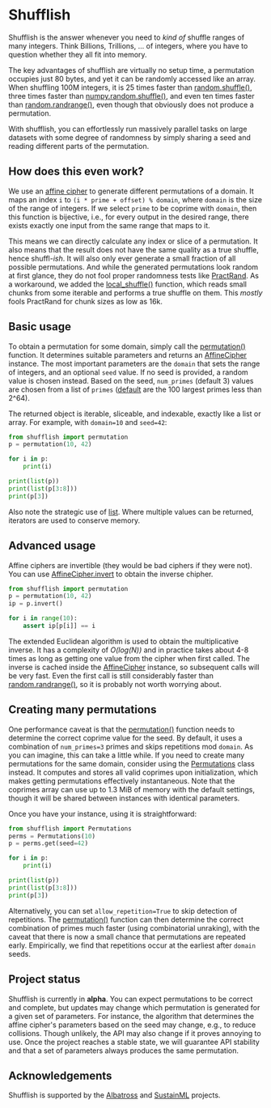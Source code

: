 # Shufflish

Shufflish is the answer whenever you need to _kind of_ shuffle ranges of many
integers.
Think Billions, Trillions, ... of integers, where you have to question
whether they all fit into memory.

The key advantages of shufflish are virtually no setup time, a permutation
occupies just 80 bytes, and yet it can be randomly accessed like an array.
When shuffling 100M integers, it is 25 times faster than
[random.shuffle()](https://docs.python.org/3/library/random.html#random.shuffle),
three times faster than
[numpy.random.shuffle()](https://numpy.org/doc/stable/reference/random/generated/numpy.random.shuffle.html#numpy.random.shuffle),
and even ten times faster than
[random.randrange()](https://docs.python.org/3/library/random.html#random.randrange),
even though that obviously does not produce a permutation.

With shufflish, you can effortlessly run massively parallel tasks on large
datasets with some degree of randomness by simply sharing a seed and
reading different parts of the permutation.



## How does this even work?

We use an [affine cipher](https://en.wikipedia.org/wiki/Affine_cipher)
to generate different permutations of a domain.
It maps an index `i` to `(i * prime + offset) % domain`,
where `domain` is the size of the range of integers.
If we select `prime` to be coprime with `domain`, then this function is
bijective, i.e., for every output in the desired range, there exists exactly
one input from the same range that maps to it.

This means we can directly calculate any index or slice of a permutation.
It also means that the result does not have the same quality as a true shuffle,
hence shuffl-_ish_.
It will also only ever generate a small fraction of all possible permutations.
And while the generated permutations look random at first glance, they do not
fool proper randomness tests like [PractRand](https://pracrand.sourceforge.net/).
As a workaround, we added the
[local_shuffle()](https://shufflish.readthedocs.io/stable/api_reference.html#shufflish.local_shuffle)
function, which reads small chunks from some iterable and performs a true
shuffle on them.
This _mostly_ fools PractRand for chunk sizes as low as 16k.



## Basic usage

To obtain a permutation for some domain, simply call the
[permutation()](https://shufflish.readthedocs.io/stable/api_reference.html#shufflish.permutation)
function.
It determines suitable parameters and returns an
[AffineCipher](https://shufflish.readthedocs.io/stable/api_reference.html#shufflish.AffineCipher)
instance.
The most important parameters are the ``domain`` that sets the range of integers,
and an optional ``seed`` value.
If no seed is provided, a random value is chosen instead.
Based on the seed, ``num_primes`` (default 3) values are chosen from a list of ``primes``
([default](https://shufflish.readthedocs.io/stable/api_reference.html#shufflish.PRIMES)
are the 100 largest primes less than 2^64).

The returned object is iterable, sliceable, and indexable, exactly like a list or array.
For example, with ``domain=10`` and ``seed=42``:

```Python
from shufflish import permutation
p = permutation(10, 42)

for i in p:
    print(i)

print(list(p))
print(list(p[3:8]))
print(p[3])
```

Also note the strategic use of
[list](https://docs.python.org/3/library/stdtypes.html#list).
Where multiple values can be returned, iterators are used to conserve memory.


## Advanced usage

Affine ciphers are invertible (they would be bad ciphers if they were not).
You can use
[AffineCipher.invert](https://shufflish.readthedocs.io/stable/api_reference.html#shufflish.AffineCipher.invert)
to obtain the inverse chipher.

```Python
from shufflish import permutation
p = permutation(10, 42)
ip = p.invert()

for i in range(10):
    assert ip[p[i]] == i
```

The extended Euclidean algorithm is used to obtain the multiplicative inverse.
It has a complexity of _O(log(N))_ and in practice takes about 4-8 times as
long as getting one value from the cipher when first called.
The inverse is cached inside the
[AffineCipher](https://shufflish.readthedocs.io/stable/api_reference.html#shufflish.AffineCipher)
instance,
so subsequent calls will be very fast.
Even the first call is still considerably faster than
[random.randrange()](https://docs.python.org/3/library/random.html#random.randrange),
so it is probably not worth worrying about.



## Creating many permutations

One performance caveat is that the
[permutation()](https://shufflish.readthedocs.io/stable/api_reference.html#shufflish.permutation)
function needs to determine the correct coprime value for the seed.
By default, it uses a combination of ``num_primes=3`` primes
and skips repetitions mod ``domain``.
As you can imagine, this can take a little while.
If you need to create many permutations for the same domain,
consider using the
[Permutations](https://shufflish.readthedocs.io/stable/api_reference.html#shufflish.Permutations)
class instead.
It computes and stores all valid coprimes upon initialization,
which makes getting permutations effectively instantaneous.
Note that the coprimes array can use up to 1.3 MiB of memory with the default
settings, though it will be shared between instances with identical parameters.

Once you have your instance, using it is straightforward:

```python
from shufflish import Permutations
perms = Permutations(10)
p = perms.get(seed=42)

for i in p:
    print(i)

print(list(p))
print(list(p[3:8]))
print(p[3])
```

Alternatively, you can set ``allow_repetition=True`` to skip detection of repetitions.
The
[permutation()](https://shufflish.readthedocs.io/stable/api_reference.html#shufflish.permutation)
function can then determine the correct combination of primes much faster
(using combinatorial unraking), with the caveat that there is now a small chance
that permutations are repeated early.
Empirically, we find that repetitions occur at the earliest after ``domain`` seeds.



## Project status

Shufflish is currently in **alpha**.
You can expect permutations to be correct and complete, but updates may
change which permutation is generated for a given set of parameters.
For instance, the algorithm that determines the affine cipher's parameters
based on the seed may change, e.g., to reduce collisions.
Though unlikely, the API may also change if it proves annoying to use.
Once the project reaches a stable state, we will guarantee API stability and
that a set of parameters always produces the same permutation.



## Acknowledgements

Shufflish is supported by the [Albatross](https://albatross.dfki.de) and
[SustainML](https://sustainml.eu/) projects.
